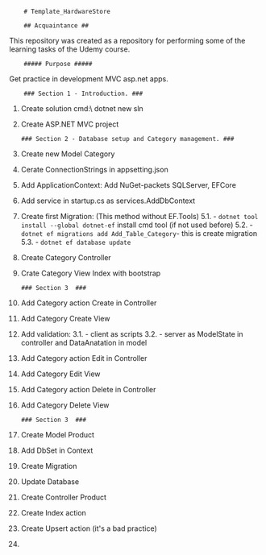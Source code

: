 		# Template_HardwareStore

		## Acquaintance ##
This repository was created as a repository for performing some of the learning tasks of the Udemy course.

		##### Purpose #####
Get practice in development MVC asp.net apps.

		### Section 1 - Introduction. ###
1.	Create solution cmd:\ dotnet new sln
2.	Create ASP.NET MVC project

		### Section 2 - Database setup and Category management. ###

1.	Create new Model Category
2.	Cerate ConnectionStrings in appsetting.json
3.	Add ApplicationContext: Add NuGet-packets SQLServer, EFCore
4.	Add service in startup.cs as services.AddDbContext
5.	Create first Migration: (This method without EF.Tools)
5.1.		- `dotnet tool install --global dotnet-ef` install cmd tool (if not used before)
5.2.		- `dotnet ef migrations add Add_Table_Category`- this is create migration
5.3.		- `dotnet ef database update`
6.	Create Category Controller
7.	Crate Category View Index with bootstrap

		### Section 3  ###

1.	Add Category action Create in Controller
2.	Add Category Create View
3.	Add validation:
3.1.		- client as scripts
3.2. 		- server as ModelState in controller and DataAnatation in model
4.	Add Category action Edit in Controller
5.	Add Category Edit View
6.	Add Category action Delete in Controller
7.	Add Category Delete View
	
		### Section 3  ###

1.	Create Model Product
2.	Add DbSet in Context
3.	Create Migration
4.	Update Database
5.	Create Controller Product
6.	Create Index action
7. 	Create Upsert action (it's a bad practice)
8.	
		